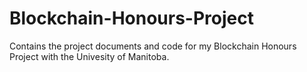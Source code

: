 # Blockchain-Honours-Project
Contains the project documents and code for my Blockchain Honours Project with the Univesity of Manitoba.
